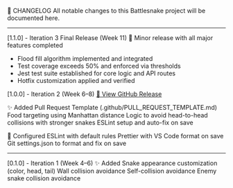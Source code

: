 📜 CHANGELOG
All notable changes to this Battlesnake project will be documented here.

---

[1.1.0] - Iteration 3 Final Release (Week 11)
🚀 Minor release with all major features completed

- Flood fill algorithm implemented and integrated
- Test coverage exceeds 50% and enforced via thresholds
- Jest test suite established for core logic and API routes
- Hotfix customization applied and verified

[1.0.0] - Iteration 2 (Week 6–8)
[🔗 View GitHub Release](https://github.com/Iosif-Christogeorgos/softwaredev-battlesnake/releases/tag/V1.0.0)

✨ Added
Pull Request Template (.github/PULL_REQUEST_TEMPLATE.md)
Food targeting using Manhattan distance
Logic to avoid head-to-head collisions with stronger snakes
ESLint setup and auto-fix on save

🔧 Configured
ESLint with default rules
Prettier with VS Code format on save
Git settings.json to format and fix on save

---

[0.1.0] - Iteration 1 (Week 4–6)
✨ Added
Snake appearance customization (color, head, tail)
Wall collision avoidance
Self-collision avoidance
Enemy snake collision avoidance
